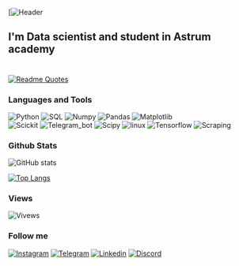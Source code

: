 [![Header](https://github.com/talxa/talxa/blob/main/assets/9p8j5n1nxuh71.jpg)
## I'm Data scientist and student in Astrum academy
#

[![Readme Quotes](https://quotes-github-readme.vercel.app/api?type=horizontal&theme=dark&my)](https://github.com/piyushsuthar/github-readme-quotes)
### Languages and Tools
![Python](https://img.shields.io/badge/-Python-090909?style=for-the-badge&logo=python&logoColor=brightgreen)
![SQL](https://img.shields.io/badge/-SQL-090909?style=for-the-badge&logo=mysql&logoColor=blue)
![Numpy](https://img.shields.io/badge/-numpy-090909?style=for-the-badge&logo=numpy&logoColor=violet)
![Pandas](https://img.shields.io/badge/-pandas-090909?style=for-the-badge&logo=pandas&logoColor=darkblue)
![Matplotlib](https://img.shields.io/badge/-matplotlib-090909?style=for-the-badge&logo=plotly&logoColor=red)\
![Scickit](https://img.shields.io/badge/-scikit_learn-090909?style=for-the-badge&logo=scikit-learn)
![Telegram_bot](https://img.shields.io/badge/-telegram_bot-090909?style=for-the-badge&logo=telegram&logoColor=red)
![Scipy](https://img.shields.io/badge/-Scipy-090909?style=for-the-badge&logo=scipy)
![linux](https://img.shields.io/badge/-linux-090909?style=for-the-badge&logo=linux)
![Tensorflow](https://img.shields.io/badge/-TensorFlow-090909?style=for-the-badge&logo=TensorFlow)
![Scraping](https://img.shields.io/badge/-Web_scraping-090909?style=for-the-badge)

### Github Stats  
![GitHub stats](https://github-readme-stats.vercel.app/api?username=talxa&show_icons=true&theme=swift&show_icons=true)

[![Top Langs](https://github-readme-stats.vercel.app/api/top-langs/?username=talxa&layout=compact&theme=vision-friendly-dark)](https://github.com/anuraghazra/github-readme-stats)


### Views
![Vivews](https://komarev.com/ghpvc/?username=talxa&color=red&for-the-badge)

### Follow me
[![Instagram](https://img.shields.io/badge/-Instagram-090909?style=flat&logo=Instagram)](https://instagram.com/davlatovv.z?igshid=YmMyMTA2M2Y=)
[![Telegram](https://img.shields.io/badge/-Telegram-white?style=flat&logo=Telegram)](https://t.me/davlatovv_z)
[![Linkedin](https://img.shields.io/badge/-Linkedin-090909?style=flat&logo=Linkedin)](https://www.linkedin.com/in/davlatov-z/)
[![Discord](https://img.shields.io/badge/-Discord-white?style=flat&logo=Discord)](https://discord.com/users/962229201614819359)
